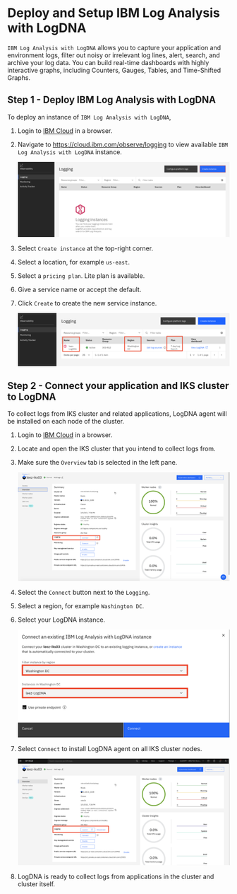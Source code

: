 # Deploy and Setup IBM Log Analysis with LogDNA


`IBM Log Analysis with LogDNA` allows you to capture your application and environment logs, filter out noisy or irrelevant log lines, alert, search, and archive your log data. You can build real-time dashboards with highly interactive graphs, including Counters, Gauges, Tables, and Time-Shifted Graphs.

## Step 1 - Deploy IBM Log Analysis with LogDNA

To deploy an instance of `IBM Log Analysis with LogDNA`,

1. Login to [IBM Cloud](https://cloud.ibm.com) in a browser.

1. Navigate to https://cloud.ibm.com/observe/logging to view available `IBM Log Analysis with LogDNA` instance.

    !["To create IBM Log Analysis with LogDNA"](images/observability.png)

1. Select `Create instance` at the top-right corner.

1. Select a location, for example `us-east`.

1. Select a `pricing plan`. Lite plan is available.

1. Give a service name or accept the default.

1. Click `Create` to create the new service instance.

    !["Created IBM Log Analysis with LogDNA"](images/observability02.png)


## Step 2 - Connect your application and IKS cluster to LogDNA

To collect logs from IKS cluster and related applications, LogDNA agent will be installed on each node of the cluster.

1. Login to [IBM Cloud](https://cloud.ibm.com) in a browser.

1. Locate and open the IKS cluster that you intend to collect logs from.

1. Make sure the `Overview` tab is selected in the left pane.

    !["To create IBM Log Analysis with LogDNA"](images/iks-cluster-overview.png)

1. Select the `Connect` button next to the `Logging`.

1. Select a region, for example `Washington DC`.

1. Select your LogDNA instance.

    !["To create IBM Log Analysis with LogDNA"](images/install-logdna-agent.png)

1. Select `Connect` to install LogDNA agent on all IKS cluster nodes.

    !["To create IBM Log Analysis with LogDNA"](images/iks-cluster-overview02.png)

1. LogDNA is ready to collect logs from applications in the cluster and cluster itself.